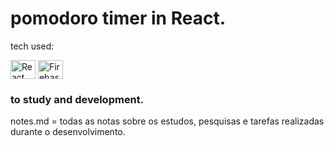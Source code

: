 # pomodoro timer in React.

tech used: 

<div>
    <img align="center" alt="React" height="30" width="40" src="https://cdn.jsdelivr.net/gh/devicons/devicon/icons/react/react-original.svg" />
    <img align="center" alt="Firebase" height="30" width="40" src="https://cdn.jsdelivr.net/gh/devicons/devicon/icons/firebase/firebase-original.svg" />
</div>

### to study and development.

notes.md = todas as notas sobre os estudos, pesquisas e tarefas realizadas durante o desenvolvimento.